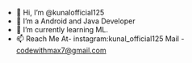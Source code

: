 - 👋 Hi, I’m @kunalofficial125
- 👀 I’m a Android and Java Developer
- 🌱 I’m currently learning ML.
- 📫 Reach Me At- instagram:kunal_official125
                  Mail - codewithmax7@gmail.com

<!---
kunalofficial125/kunalofficial125 is a ✨ special ✨ repository because its `README.md` (this file) appears on your GitHub profile.
You can click the Preview link to take a look at your changes.
--->
